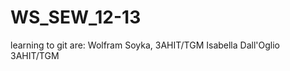 WS_SEW_12-13
============
learning to git are:
Wolfram Soyka, 3AHIT/TGM
Isabella Dall'Oglio 3AHIT/TGM
